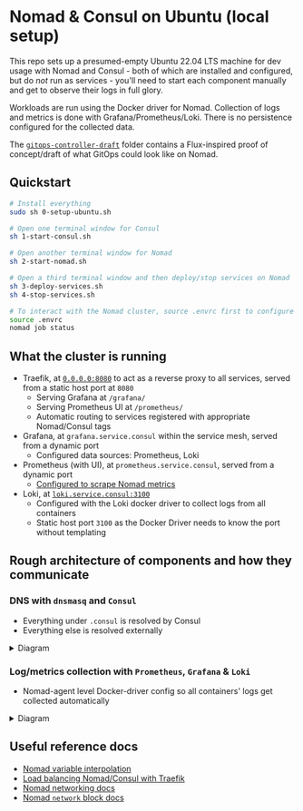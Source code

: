 # Nomad & Consul on Ubuntu (local setup)

This repo sets up a presumed-empty Ubuntu 22.04 LTS machine for dev usage with Nomad and Consul - both of which are installed and configured, but do *not* run as services - you'll need to start each component manually and get to observe their logs in full glory.

Workloads are run using the Docker driver for Nomad. Collection of logs and metrics is done with Grafana/Prometheus/Loki. There is no persistence configured for the collected data.

The [`gitops-controller-draft`](./gitops-controller-draft/) folder contains a Flux-inspired proof of concept/draft of what GitOps could look like on Nomad.

## Quickstart

```bash
# Install everything
sudo sh 0-setup-ubuntu.sh

# Open one terminal window for Consul
sh 1-start-consul.sh

# Open another terminal window for Nomad
sh 2-start-nomad.sh

# Open a third terminal window and then deploy/stop services on Nomad
sh 3-deploy-services.sh
sh 4-stop-services.sh

# To interact with the Nomad cluster, source .envrc first to configure the host + TLS
source .envrc
nomad job status
```

## What the cluster is running

- Traefik, at [`0.0.0.0:8080`](http://localhost:8080) to act as a reverse proxy to all services, served from a static host port at `8080`
  - Serving Grafana at `/grafana/`
  - Serving Prometheus UI at `/prometheus/`
  - Automatic routing to services registered with appropriate Nomad/Consul tags
- Grafana, at `grafana.service.consul` within the service mesh, served from a dynamic port
  - Configured data sources: Prometheus, Loki
- Prometheus (with UI), at `prometheus.service.consul`, served from a dynamic port
  - [Configured to scrape Nomad metrics](https://developer.hashicorp.com/nomad/tutorials/manage-clusters/prometheus-metrics#enable-telemetry-on-nomad-servers-and-clients)
- Loki, at [`loki.service.consul:3100`](http://loki.service.consul:3100)
  - Configured with the Loki docker driver to collect logs from all containers
  - Static host port `3100` as the Docker Driver needs to know the port without templating

## Rough architecture of components and how they communicate

### DNS with `dnsmasq` and `Consul`

- Everything under `.consul` is resolved by Consul
- Everything else is resolved externally

<details>
<summary>Diagram</summary>
  
```mermaid
flowchart TD
cf["CloudFlare / other external DNS"]

subgraph host["Host VM (Ubuntu 22.04 LTS)"]

dnsmasq["dnsmasq"]
consul["Consul"]

subgraph docker["Docker engine"]
    subgraph containers["Containers"]
        c["Any container ran by Nomad\n(Network mode: host)"]
    end
end

%% Connections
c --> |DNS request to 127.0.0.1|dnsmasq
dnsmasq --> |Forward requests under .consul to 127.0.0.1:8600|consul
end
dnsmasq --> |Forward all other requests to external DNS| cf
```

</details>

### Log/metrics collection with `Prometheus`, `Grafana` & `Loki`

- Nomad-agent level Docker-driver config so all containers' logs get collected automatically

<details>
<summary>Diagram</summary>

```mermaid
flowchart TD
subgraph host["Host VM (Ubuntu 22.04 LTS)"]

nomad["Nomad"]

subgraph docker["Docker engine"]
    subgraph plugins["Docker plugins"]
        ldd["Loki log collector Docker Driver"]
    end

    subgraph containers["Containers"]
        graf["Grafana (UI)"]
        prom["Prometheus"]
        loki["Loki"]
    end
end

%% Connections
ldd --> |Pull logs from all containers| containers
ldd --> |Forward all logs to Loki|loki
graf --> |Access logs data|loki
graf --> |Access metrics data|prom
prom --> |Pull metrics from Nomad|nomad
end
```

</details>

## Useful reference docs

- [Nomad variable interpolation](https://developer.hashicorp.com/nomad/docs/runtime/interpolation#interpreted_env_vars)
- [Load balancing Nomad/Consul with Traefik](https://developer.hashicorp.com/nomad/tutorials/load-balancing/load-balancing-traefik)
- [Nomad networking docs](https://developer.hashicorp.com/nomad/docs/networking)
- [Nomad `network` block docs](https://developer.hashicorp.com/nomad/docs/job-specification/network#port-parameters)
